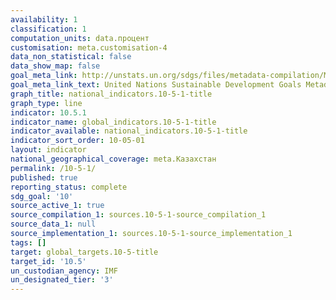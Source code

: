 ```yaml
---
availability: 1
classification: 1
computation_units: data.процент
customisation: meta.customisation-4
data_non_statistical: false
data_show_map: false
goal_meta_link: http://unstats.un.org/sdgs/files/metadata-compilation/Metadata-Goal-10.pdf
goal_meta_link_text: United Nations Sustainable Development Goals Metadata (pdf 564kB)
graph_title: national_indicators.10-5-1-title
graph_type: line
indicator: 10.5.1
indicator_name: global_indicators.10-5-1-title
indicator_available: national_indicators.10-5-1-title
indicator_sort_order: 10-05-01
layout: indicator
national_geographical_coverage: meta.Казахстан
permalink: /10-5-1/
published: true
reporting_status: complete
sdg_goal: '10'
source_active_1: true
source_compilation_1: sources.10-5-1-source_compilation_1
source_data_1: null
source_implementation_1: sources.10-5-1-source_implementation_1
tags: []
target: global_targets.10-5-title
target_id: '10.5'
un_custodian_agency: IMF
un_designated_tier: '3'
---
```


